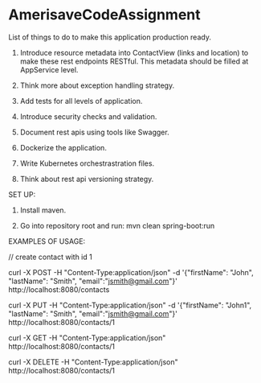 # AmerisaveCodeAssignment

List of things to do to make this application production ready.

1. Introduce resource metadata into ContactView (links and location) to make these rest endpoints RESTful. 
   This metadata should be filled at AppService level.

2. Think more about exception handling strategy.

3. Add tests for all levels of application.

4. Introduce security checks and validation.

5. Document rest apis using tools like Swagger.

6. Dockerize the application.

7. Write Kubernetes orchestrastration files.

8. Think about rest api versioning strategy.

SET UP:

1. Install maven.

2. Go into repository root and run: mvn clean spring-boot:run

EXAMPLES OF USAGE:

// create contact with id 1

curl -X POST -H "Content-Type:application/json" -d '{"firstName": "John", "lastName": "Smith", "email":"jsmith@gmail.com"}' http://localhost:8080/contacts

curl -X PUT -H "Content-Type:application/json" -d '{"firstName": "John1", "lastName": "Smith", "email":"jsmith@gmail.com"}' http://localhost:8080/contacts/1

curl -X GET -H "Content-Type:application/json" http://localhost:8080/contacts/1

curl -X DELETE -H "Content-Type:application/json"  http://localhost:8080/contacts/1







